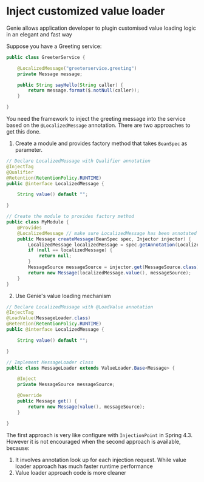# Inject customized value loader

Genie allows application developer to plugin customised value loading logic in an elegant and fast way

Suppose you have a Greeting service:

```java
public class GreeterService {

    @LocalizedMessage("greeterservice.greeting")
    private Message message;

    public String sayHello(String caller) {
        return message.format($.notNull(caller));
    }

}
```

You need the framework to inject the greeting message into the service based on the `@LocalizedMessage` 
annotation. There are two approaches to get this done.
 
1. Create a module and provides factory method that takes `BeanSpec` as parameter.

```java
// Declare LocalizedMessage with Qualifier annotation
@InjectTag
@Qualifier
@Retention(RetentionPolicy.RUNTIME)
public @interface LocalizedMessage {

    String value() default "";

}

// Create the module to provides factory method
public class MyModule {
    @Provides
    @LocalizedMessage // make sure LocalizedMessage has been annotated with Qualifier
    public Message createMessage(BeanSpec spec, Injector injector) {
        LocalizedMessage localizedMessage = spec.getAnnotation(LocalizedMessage.class);
        if (null == localizedMessage) {
            return null;
        }
        MessageSource messageSource = injector.get(MessageSource.class);
        return new Message(localizedMessage.value(), messageSource);
    }
}
```

2. Use Genie's value loading mechanism

```java
// Declare LocalizedMessage with @LoadValue annotation
@InjectTag
@LoadValue(MessageLoader.class)
@Retention(RetentionPolicy.RUNTIME)
public @interface LocalizedMessage {

    String value() default "";

}

// Implement MessageLoader class
public class MessageLoader extends ValueLoader.Base<Message> {

    @Inject
    private MessageSource messageSource;

    @Override
    public Message get() {
        return new Message(value(), messageSource);
    }

}
```

The first approach is very like configure with `InjectionPoint` in Spring 4.3. However it is not encouraged 
when the second approach is available, because:

1. It involves annotation look up for each injection request. While value loader approach has much faster runtime performance
2. Value loader approach code is more cleaner



